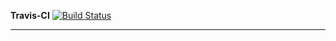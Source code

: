 **Travis-CI**
[![Build Status](https://travis-ci.org/danieltran67/All-In-One-Agenda.svg?branch=master)](https://travis-ci.org/danieltran67/All-In-One-Agenda)

------------------------------------------------------------------------------------------

